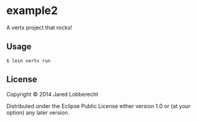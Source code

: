 # example2

A vertx project that rocks!

## Usage

    $ lein vertx run

## License

Copyright © 2014 Jared Lobberecht

Distributed under the Eclipse Public License either version 1.0 or (at
your option) any later version.
